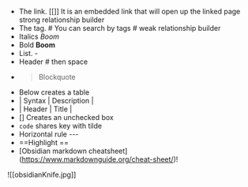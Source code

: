 - The link. [[]] It is an embedded link that will open up the linked page strong relationship builder
- The tag.  # You can search by tags # weak relationship builder
- Italics *Boom*
- Bold **Boom**
- List. - 
- Header # then space
-  > Blockquote
-  Below creates a table
-  | Syntax | Description |
-  | Header | Title | 
-  [] Creates an unchecked box
-  `code` shares key with tilde
-  Horizontal rule ---
-  ==Highlight == 
-  [Obsidian markdown cheatsheet] (https://www.markdownguide.org/cheat-sheet/)!


![[obsidianKnife.jpg]]
